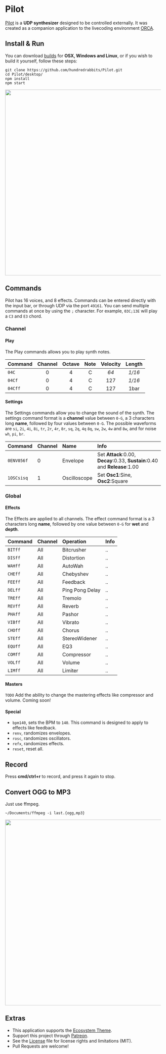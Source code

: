 # Pilot

[Pilot](http://wiki.xxiivv.com/Pilot) is a **UDP synthesizer** designed to be controlled externally. It was created as a companion application to the livecoding environment [ORCA](https://hundredrabbits.itch.io/orca). 

## Install & Run

You can download [builds](https://hundredrabbits.itch.io/pilot) for **OSX, Windows and Linux**, or if you wish to build it yourself, follow these steps:

```
git clone https://github.com/hundredrabbits/Pilot.git
cd Pilot/desktop/
npm install
npm start
```

<img src='https://raw.githubusercontent.com/hundredrabbits/Pilot/master/resources/preview.jpg' width="600"/>

## Commands

Pilot has 16 voices, and 8 effects. Commands can be entered directly with the input bar, or through UDP via the port `49161`. You can send multiple commands at once by using the `;` character. For example, `03C;13E` will play a `C3` and `E3` chord.

### Channel

#### Play

The Play commands allows you to play synth notes.

| Command  | Channel | Octave | Note | Velocity | Length |
| :-       | :-:     | :-:    | :-:  | :-:      | :-:    |
| `04C`    | 0       | 4      | C    | _64_     | _1/16_ |
| `04Cf`   | 0       | 4      | C    | 127      | _1/16_ |
| `04Cff`  | 0       | 4      | C    | 127      | 1bar   |

#### Settings

The Settings commands allow you to change the sound of the synth. The settings command format is a **channel** value between `0-G`, a 3 characters long **name**, followed by four values between `0-G`. The possible waveforms are `si`, `2i`, `4i`, `8i`, `tr`, `2r`, `4r`, `8r`, `sq`, `2q`, `4q` `8q`, `sw`, `2w`, `4w` and `8w`, and for noise `wh`, `pi`, `br`.

| Command     | Channel | Name         | Info |
| :-          | :-      | :-           | :-   |                    
| `0ENV056f`  | 0       | Envelope     | Set **Attack**:0.00, **Decay**:0.33, **Sustain**:0.40 and **Release**:1.00 |
| `1OSCsisq`  | 1       | Oscilloscope | Set **Osc1**:Sine, **Osc2**:Square |

### Global

#### Effects

The Effects are applied to all channels. The effect command format is a 3 characters long **name**, followed by one value between `0-G` for **wet** and **depth**.

| Command     | Channel | Operation  | Info |
| :-          | :-      | :-         | :-   |
| `BITff`     | All     | Bitcrusher | ..   |
| `DISff`     | All     | Distortion | ..   |
| `WAHff`     | All     | AutoWah | ..   |
| `CHEff`     | All     | Chebyshev | ..   |
| `FEEff`     | All     | Feedback   | ..   |
| `DELff`     | All     | Ping Pong Delay   | ..   |
| `TREff`     | All     | Tremolo   | ..   |
| `REVff`     | All     | Reverb     | ..   |
| `PHAff`     | All     | Pashor     | ..   |
| `VIBff`     | All     | Vibrato     | ..   |
| `CHOff`     | All     | Chorus     | ..   |
| `STEff`     | All     | StereoWidener     | ..   |
| `EQUff`     | All     | EQ3     | ..   |
| `COMff`     | All     | Compressor     | ..   |
| `VOLff`     | All     | Volume     | ..   |
| `LIMff`     | All     | Limiter     | ..   |

#### Masters

`TODO` Add the ability to change the mastering effects like compressor and volume. Coming soon!

#### Special

- `bpm140`, sets the BPM to `140`. This command is designed to apply to effects like feedback.
- `renv`, randomizes envelopes.
- `rosc`, randomizes oscillators.
- `refx`, randomizes effects.
- `reset`, reset all.

## Record

Press **cmd/ctrl+r** to record, and press it again to stop.

## Convert OGG to MP3

Just use ffmpeg.

```
~/Documents/ffmpeg -i last.{ogg,mp3}  
```

<img src='https://raw.githubusercontent.com/hundredrabbits/Pilot/master/resources/device.jpg' width="600"/>

## Extras

- This application supports the [Ecosystem Theme](https://github.com/hundredrabbits/Themes).
- Support this project through [Patreon](https://www.patreon.com/hundredrabbits).
- See the [License](LICENSE.md) file for license rights and limitations (MIT).
- Pull Requests are welcome!
